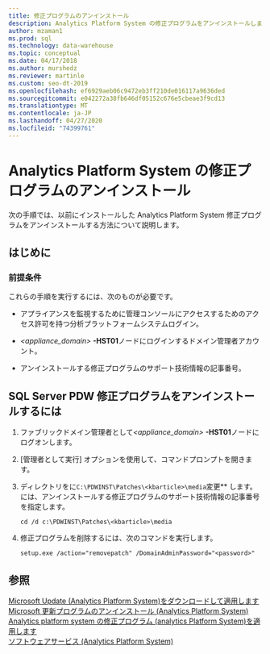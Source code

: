 ```yaml
---
title: 修正プログラムのアンインストール
description: Analytics Platform System の修正プログラムをアンインストールします。
author: mzaman1
ms.prod: sql
ms.technology: data-warehouse
ms.topic: conceptual
ms.date: 04/17/2018
ms.author: murshedz
ms.reviewer: martinle
ms.custom: seo-dt-2019
ms.openlocfilehash: ef6929aeb06c9472eb3ff210de016117a9636ded
ms.sourcegitcommit: e042272a38fb646df05152c676e5cbeae3f9cd13
ms.translationtype: MT
ms.contentlocale: ja-JP
ms.lasthandoff: 04/27/2020
ms.locfileid: "74399761"
---
```

# <a name="uninstall-analytics-platform-system-hotfixes"></a>Analytics Platform System の修正プログラムのアンインストール 
次の手順では、以前にインストールした Analytics Platform System 修正プログラムをアンインストールする方法について説明します。  
  
## <a name="before-you-begin"></a>はじめに  
  
### <a name="prerequisites"></a>前提条件  
これらの手順を実行するには、次のものが必要です。  
  
-   アプライアンスを監視するために管理コンソールにアクセスするためのアクセス許可を持つ分析プラットフォームシステムログイン。  
  
-   <em><appliance_domain></em> **-HST01**ノードにログインするドメイン管理者アカウント。  
  
-   アンインストールする修正プログラムのサポート技術情報の記事番号。  
  
## <a name="to-uninstall-a-sql-server-pdw-hotfix"></a><a name="HowToUninstallPDW"></a>SQL Server PDW 修正プログラムをアンインストールするには  
  
1.  ファブリックドメイン管理者として<em><appliance_domain></em> **-HST01**ノードにログオンします。  
  
2.  [管理者として実行] オプションを使用して、コマンドプロンプトを開きます。  
  
3.  ディレクトリをに`C:\PDWINST\Patches\<kbarticle>\media`変更*<kbarticle>* します。には、アンインストールする修正プログラムのサポート技術情報の記事番号を指定します。  
  
    ```  
    cd /d c:\PDWINST\Patches\<kbarticle>\media  
    ```  
  
4.  修正プログラムを削除するには、次のコマンドを実行します。  
  
    ```  
    setup.exe /action="removepatch" /DomainAdminPassword="<password>"  
    ```  
  
## <a name="see-also"></a>参照  
[Microsoft Update &#40;Analytics Platform System&#41;をダウンロードして適用します](download-and-apply-microsoft-updates.md)  
[Microsoft 更新プログラムのアンインストール &#40;Analytics Platform System&#41;](uninstall-microsoft-updates.md)  
[Analytics platform system の修正プログラム &#40;analytics Platform System&#41;を適用します](apply-analytics-platform-system-hotfixes.md)  
[ソフトウェアサービス &#40;Analytics Platform System&#41;](software-servicing.md)  
  
